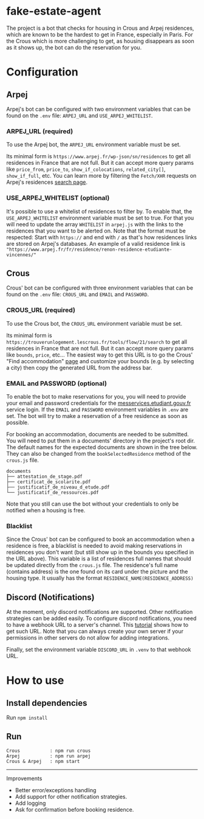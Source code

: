 
# fake-estate-agent
The project is a bot that checks for housing in Crous and Arpej residences, which are known to be the hardest to get in France, especially in Paris. 
For the Crous which is more challenging to get, as housing disappears as soon as it shows up, the bot can do the reservation for you.

# Configuration
## Arpej

Arpej's bot can be configured with two environment variables that can be found on the `.env` file: `ARPEJ_URL` and `USE_ARPEJ_WHITELIST`.

### ARPEJ_URL (required)
To use the Arpej bot, the `ARPEJ_URL` environment variable must be set.

Its minimal form is `https://www.arpej.fr/wp-json/sn/residences` to get all residences in France that are not full. 
But it can accept more query params like `price_from`, `price_to`, `show_if_colocations`, `related_city[]`, `show_if_full`, etc. 
You can learn more by filtering the `Fetch/XHR` requests on Arpej's residences [search page](https://www.arpej.fr/fr/nos-residences).

### USE_ARPEJ_WHITELIST (optional)

It's possible to use a whitelist of residences to filter by. To enable that, the `USE_ARPEJ_WHITELIST` environment variable must be set to true.
For that you will need to update the array `WHITELIST` in `arpej.js` with the links to the residences that you want to be alerted on.
Note that the format must be respected: Start with `https://` and end with `/` as that's how residences links are stored on Arpej's databases. 
An example of a valid residence link is `"https://www.arpej.fr/fr/residence/renon-residence-etudiante-vincennes/"`

## Crous
Crous' bot can be configured with three environment variables that can be found on the `.env` file: `CROUS_URL` and `EMAIL` and `PASSWORD`.

### CROUS_URL (required)
To use the Crous bot, the `CROUS_URL` environment variable must be set. 

Its minimal form is `https://trouverunlogement.lescrous.fr/tools/flow/21/search` to get all residences in France that are not full.
But it can accept more query params like `bounds`, `price`, etc...
The easiest way to get this URL is to go the Crous' "Find accommodation" [page](https://trouverunlogement.lescrous.fr/tools/flow/21/search) and customize your bounds (e.g. by selecting a city) then copy the generated URL from the address bar.

### EMAIL and PASSWORD (optional)

To enable the bot to make reservations for you, you will need to provide your email and password credentials for the [messervices.etudiant.gouv.fr](https://www.messervices.etudiant.gouv.fr) service login.
If the `EMAIL` and `PASSWORD` environment variables in `.env` are set. The bot will try to make a reservation of a free residence as soon as possible.

For booking an accommodation, documents are needed to be submitted. You will need to put them in a documents' directory in the project's root dir. 
The default names for the expected documents are shown in the tree below.
They can also be changed from the `bookSelectedResidence` method of the `crous.js` file.
```
documents
├── attestation_de_stage.pdf
├── certificat_de_scolarite.pdf
├── justificatif_de_niveau_d_etude.pdf
└── justificatif_de_ressources.pdf
```

Note that you still can use the bot without your credentials to only be notified when a housing is free.

### Blacklist

Since the Crous' bot can be configured to book an accommodation when a residence is free, a blacklist is needed to avoid making reservations in residences you don't want (but still show up in the bounds you specified in the URL above).
This variable is a list of residences full names that should be updated directly from the `crous.js` file. The residence's full name (contains address) is the one found on its card under the picture and the housing type. It usually has the format `RESIDENCE_NAME(RESIDENCE_ADDRESS)`

## Discord (Notifications)

At the moment, only discord notifications are supported. Other notification strategies can be added easily.
To configure discord notifications, you need to have a webhook URL to a server's channel. This [tutorial](https://support.discord.com/hc/en-us/articles/228383668-Intro-to-Webhooks) shows how to get such URL.
Note that you can always create your own server if your permissions in other servers do not allow for adding integrations.

Finally, set the environment variable `DISCORD_URL` in `.venv` to that webhook URL.


# How to use

## Install dependencies
Run ```npm install```

## Run
```
Crous           : npm run crous
Arpej           : npm run arpej
Crous & Arpej   : npm start
```
---

Improvements
- Better error/exceptions handling
- Add support for other notification strategies.
- Add logging
- Ask for confirmation before booking residence.
